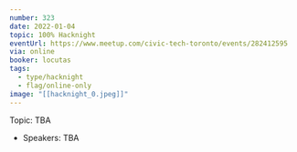 ```yaml
---
number: 323
date: 2022-01-04
topic: 100% Hacknight
eventUrl: https://www.meetup.com/civic-tech-toronto/events/282412595
via: online
booker: locutas
tags:
  - type/hacknight
  - flag/online-only
image: "[[hacknight_0.jpeg]]"
---
```


Topic:
TBA

+ Speakers:
TBA
